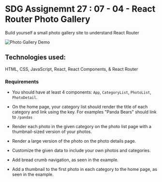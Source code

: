 # SDG Assignemnt 27 : 07 - 04 - React Router Photo Gallery

Build yourself a small photo gallery site to understand React Router

![Photo Gallery Demo](https://github.com/codyb23/SDG-GIFS/blob/master/PhotoGallery.gif)

## Technologies used:
HTML, CSS, JavaScript, React, React Components, & React Router

### Requirements 
- You should have at least 4 components: `App`, `CategoryList`, `PhotoList`, `PhotoDetail`.
- On the home page, your category list should render the title of each category and link using the key. For examples "Panda Bears" should link to `/pandas`
- Render each photo in the given category on the photo list page with a thumbnail-sized version of your photos.
- Render a large version of the photo on the photo details page.

- Customize the given data to include your own photos and categories.
- Add bread crumb navigation, as seen in the example.
- Add a thumbnail to the first photo in each category to the home page, as seen in the example.
